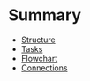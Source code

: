 # Summary

- [Structure](Structure.md)
- [Tasks](./Tasks.md)
- [Flowchart](./Flowchart.md)
- [Connections](./Connections.md)
